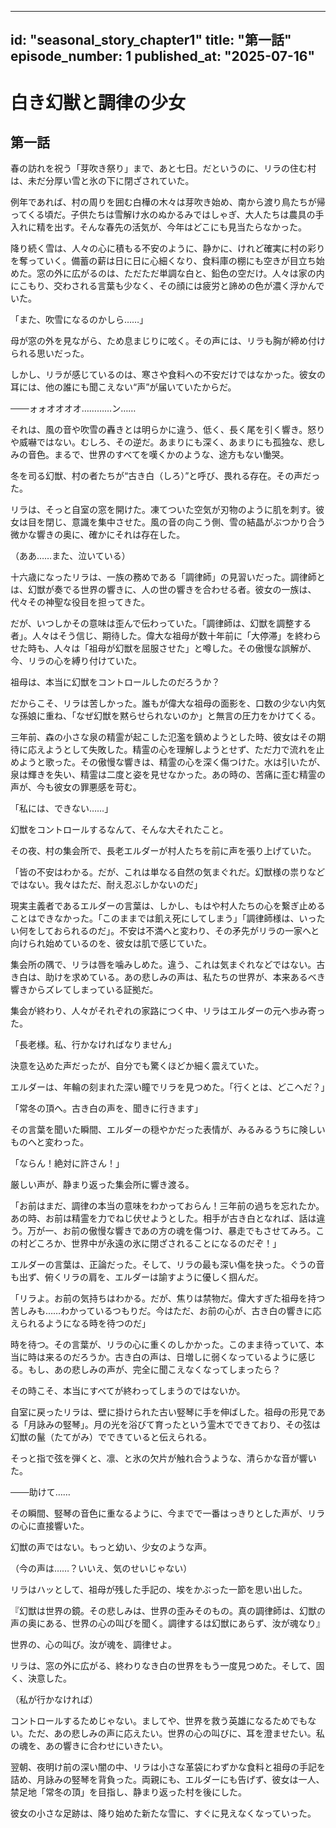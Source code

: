  ---
id: "seasonal_story_chapter1"
title: "第一話"
episode_number: 1
published_at: "2025-07-16"
---
# 白き幻獣と調律の少女

## 第一話

春の訪れを祝う「芽吹き祭り」まで、あと七日。だというのに、リラの住む村は、未だ分厚い雪と氷の下に閉ざされていた。

例年であれば、村の周りを囲む白樺の木々は芽吹き始め、南から渡り鳥たちが帰ってくる頃だ。子供たちは雪解け水のぬかるみではしゃぎ、大人たちは農具の手入れに精を出す。そんな春先の活気が、今年はどこにも見当たらなかった。

降り続く雪は、人々の心に積もる不安のように、静かに、けれど確実に村の彩りを奪っていく。備蓄の薪は日に日に心細くなり、食料庫の棚にも空きが目立ち始めた。窓の外に広がるのは、ただただ単調な白と、鉛色の空だけ。人々は家の内にこもり、交わされる言葉も少なく、その顔には疲労と諦めの色が濃く浮かんでいた。

「また、吹雪になるのかしら……」

母が窓の外を見ながら、ため息まじりに呟く。その声には、リラも胸が締め付けられる思いだった。

しかし、リラが感じているのは、寒さや食料への不安だけではなかった。彼女の耳には、他の誰にも聞こえない“声”が届いていたからだ。

───ォォオオオオ…………ン……

それは、風の音や吹雪の轟きとは明らかに違う、低く、長く尾を引く響き。怒りや威嚇ではない。むしろ、その逆だ。あまりにも深く、あまりにも孤独な、悲しみの音色。まるで、世界のすべてを嘆くかのような、途方もない慟哭。

冬を司る幻獣、村の者たちが“古き白（しろ）”と呼び、畏れる存在。その声だった。

リラは、そっと自室の窓を開けた。凍てついた空気が刃物のように肌を刺す。彼女は目を閉じ、意識を集中させた。風の音の向こう側、雪の結晶がぶつかり合う微かな響きの奥に、確かにそれは存在した。

（ああ……また、泣いている）

十六歳になったリラは、一族の務めである「調律師」の見習いだった。調律師とは、幻獣が奏でる世界の響きに、人の世の響きを合わせる者。彼女の一族は、代々その神聖な役目を担ってきた。

だが、いつしかその意味は歪んで伝わっていた。「調律師は、幻獣を調整する者」。人々はそう信じ、期待した。偉大な祖母が数十年前に「大停滞」を終わらせた時も、人々は「祖母が幻獣を屈服させた」と噂した。その傲慢な誤解が、今、リラの心を縛り付けていた。

祖母は、本当に幻獣をコントロールしたのだろうか？

だからこそ、リラは苦しかった。誰もが偉大な祖母の面影を、口数の少ない内気な孫娘に重ね、「なぜ幻獣を黙らせられないのか」と無言の圧力をかけてくる。

三年前、森の小さな泉の精霊が起こした氾濫を鎮めようとした時、彼女はその期待に応えようとして失敗した。精霊の心を理解しようとせず、ただ力で流れを止めようと歌った。その傲慢な響きは、精霊の心を深く傷つけた。水は引いたが、泉は輝きを失い、精霊は二度と姿を見せなかった。あの時の、苦痛に歪む精霊の声が、今も彼女の罪悪感を苛む。

「私には、できない……」

幻獣をコントロールするなんて、そんな大それたこと。

その夜、村の集会所で、長老エルダーが村人たちを前に声を張り上げていた。

「皆の不安はわかる。だが、これは単なる自然の気まぐれだ。幻獣様の祟りなどではない。我々はただ、耐え忍ぶしかないのだ」

現実主義者であるエルダーの言葉は、しかし、もはや村人たちの心を繋ぎ止めることはできなかった。「このままでは飢え死にしてしまう」「調律師様は、いったい何をしておられるのだ」。不安は不満へと変わり、その矛先がリラの一家へと向けられ始めているのを、彼女は肌で感じていた。

集会所の隅で、リラは唇を噛みしめた。違う、これは気まぐれなどではない。古き白は、助けを求めている。あの悲しみの声は、私たちの世界が、本来あるべき響きからズレてしまっている証拠だ。

集会が終わり、人々がそれぞれの家路につく中、リラはエルダーの元へ歩み寄った。

「長老様。私、行かなければなりません」

決意を込めた声だったが、自分でも驚くほどか細く震えていた。

エルダーは、年輪の刻まれた深い瞳でリラを見つめた。「行くとは、どこへだ？」

「常冬の頂へ。古き白の声を、聞きに行きます」

その言葉を聞いた瞬間、エルダーの穏やかだった表情が、みるみるうちに険しいものへと変わった。

「ならん！絶対に許さん！」

厳しい声が、静まり返った集会所に響き渡る。

「お前はまだ、調律の本当の意味をわかっておらん！三年前の過ちを忘れたか。あの時、お前は精霊を力でねじ伏せようとした。相手が古き白となれば、話は違う。万が一、お前の傲慢な響きであの方の魂を傷つけ、暴走でもさせてみろ。この村どころか、世界中が永遠の氷に閉ざされることになるのだぞ！」

エルダーの言葉は、正論だった。そして、リラの最も深い傷を抉った。ぐうの音も出ず、俯くリラの肩を、エルダーは諭すように優しく掴んだ。

「リラよ。お前の気持ちはわかる。だが、焦りは禁物だ。偉大すぎた祖母を持つ苦しみも……わかっているつもりだ。今はただ、お前の心が、古き白の響きに応えられるようになる時を待つのだ」

時を待つ。その言葉が、リラの心に重くのしかかった。このまま待っていて、本当に時は来るのだろうか。古き白の声は、日増しに弱くなっているように感じる。もし、あの悲しみの声が、完全に聞こえなくなってしまったら？

その時こそ、本当にすべてが終わってしまうのではないか。

自室に戻ったリラは、壁に掛けられた古い竪琴に手を伸ばした。祖母の形見である「月詠みの竪琴」。月の光を浴びて育ったという霊木でできており、その弦は幻獣の鬣（たてがみ）でできていると伝えられる。

そっと指で弦を弾くと、凛、と氷の欠片が触れ合うような、清らかな音が響いた。

───助けて……

その瞬間、竪琴の音色に重なるように、今までで一番はっきりとした声が、リラの心に直接響いた。

幻獣の声ではない。もっと幼い、少女のような声。

（今の声は……？いいえ、気のせいじゃない）

リラはハッとして、祖母が残した手記の、埃をかぶった一節を思い出した。

『幻獣は世界の鏡。その悲しみは、世界の歪みそのもの。真の調律師は、幻獣の声の奥にある、世界の心の叫びを聞く。調律するは幻獣にあらず、汝が魂なり』

世界の、心の叫び。汝が魂を、調律せよ。

リラは、窓の外に広がる、終わりなき白の世界をもう一度見つめた。そして、固く、決意した。

（私が行かなければ）

コントロールするためじゃない。ましてや、世界を救う英雄になるためでもない。ただ、あの悲しみの声に応えたい。世界の心の叫びに、耳を澄ませたい。私の魂を、あの響きに合わせにいきたい。

翌朝、夜明け前の深い闇の中、リラは小さな革袋にわずかな食料と祖母の手記を詰め、月詠みの竪琴を背負った。両親にも、エルダーにも告げず、彼女は一人、禁足地「常冬の頂」を目指し、静まり返った村を後にした。

彼女の小さな足跡は、降り始めた新たな雪に、すぐに見えなくなっていった。
